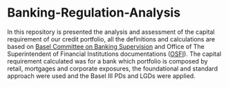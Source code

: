 # Banking-Regulation-Analysis

In this repository is presented the analysis and assessment of the capital requirement of our credit portfolio, all the definitions and calculations are based on [Basel Committee on Banking Supervision](https://www.bis.org/bcbs/irbriskweight.pdf) and Office of The Superintendent of Financial Institutions documentations ([OSFI](https://www.osfi-bsif.gc.ca/Eng/fi-if/rg-ro/gdn-ort/gl-ld/Pages/CAR19_chpt6.aspx)). The capital requirement calculated was for a bank which portfolio is composed by retail, mortgages and corporate exposures, the foundational and standard approach were used and the Basel III PDs and LGDs were applied.
